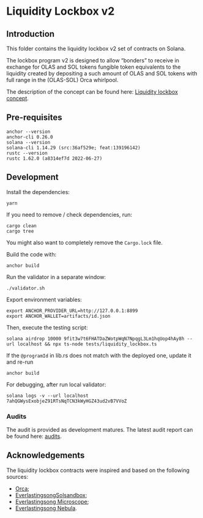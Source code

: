 # Liquidity Lockbox v2

## Introduction
This folder contains the liquidity lockbox v2 set of contracts on Solana.

The lockbox program v2 is designed to allow “bonders” to receive in exchange for OLAS and SOL tokens fungible token equivalents to the liquidity created by depositing a such amount of OLAS and SOL tokens with full range in the (OLAS-SOL) Orca whirlpool. 

The description of the concept can be found here:
[Liquidity lockbox concept](https://github.com/valory-xyz/lockbox-solana/blob/main/lockbox/doc/Bonding_mechanism_with_liquidity_on_Solana_v1_v2.pdf?raw=true).


## Pre-requisites
```
anchor --version
anchor-cli 0.26.0
solana --version
solana-cli 1.14.29 (src:36af529e; feat:139196142)
rustc --version
rustc 1.62.0 (a8314ef7d 2022-06-27)
```

## Development
Install the dependencies:
```
yarn
```

If you need to remove / check dependencies, run:
```
cargo clean
cargo tree
```

You might also want to completely remove the `Cargo.lock` file.

Build the code with:
```
anchor build
```

Run the validator in a separate window:
```
./validator.sh
```

Export environment variables:
```
export ANCHOR_PROVIDER_URL=http://127.0.0.1:8899
export ANCHOR_WALLET=artifacts/id.json
```

Then, execute the testing script:
```
solana airdrop 10000 9fit3w7t6FHATDaZWotpWqN7NpqgL3Lm1hqUop4hAy8h --url localhost && npx ts-node tests/liquidity_lockbox.ts
```

If the `@programId` in lib.rs does not match with the deployed one, update it and re-run
```
anchor build
```

For debugging, after run local validator:
```
solana logs -v --url localhost 7ahQGWysExobjeZ91RTsNqTCN3kWyHGZ43ud2vB7VVoZ
```

### Audits
The audit is provided as development matures. The latest audit report can be found here: [audits](https://github.com/valory-xyz/lockbox-solana/tree/main/lockbox2/audits).

## Acknowledgements
The liquidity lockbox contracts were inspired and based on the following sources:
- [Orca](https://github.com/orca-so/whirlpools);
- [EverlastingsongSolsandbox](https://github.com/everlastingsong/solsandbox);
- [Everlastingsong Microscope](https://everlastingsong.github.io/account-microscope);
- [Everlastingsong Nebula](https://everlastingsong.github.io/nebula/).
